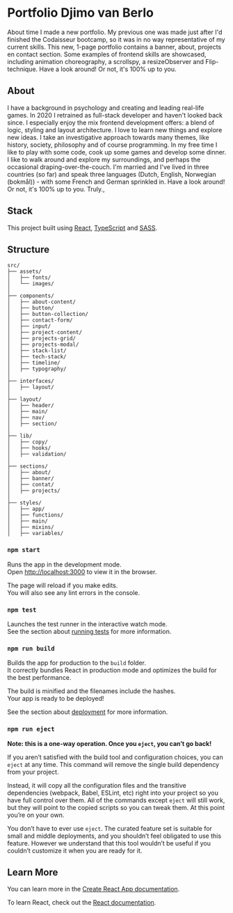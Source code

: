 # Portfolio Djimo van Berlo

About time I made a new portfolio. My previous one was made just after I'd finished the Codaisseur bootcamp, so it was in no way representative of my current skills. This new, 1-page portfolio contains a banner, about, projects en contact section. Some examples of frontend skills are showcased, including animation choreography, a scrollspy, a resizeObserver and Flip-technique. Have a look around! Or not, it's 100% up to you.

## About

I have a background in psychology and creating and leading real-life games. In 2020 I retrained as full-stack developer and haven't looked back since. I especially enjoy the mix frontend development offers: a blend of logic, styling and layout architecture. I love to learn new things and explore new ideas. I take an investigative approach towards many themes, like history, society, philosophy and of course programming. In my free time I like to play with some code, cook up some games and develop some dinner. I like to walk around and explore my surroundings, and perhaps the occasional draping-over-the-couch. I'm married and I've lived in three countries (so far) and speak three languages (Dutch, English, Norwegian (bokmål)) - with some French and German sprinkled in. Have a look around! Or not, it's 100% up to you. Truly.,

## Stack

This project built using [React](https://react.dev/), [TypeScript](https://www.typescriptlang.org/) and [SASS](https://sass-lang.com/).

## Structure

```
src/
├── assets/
│   ├── fonts/
│   └── images/
│
├── components/
│   ├── about-content/
│   ├── button/
│   ├── button-collection/
│   ├── contact-form/
│   ├── input/
│   ├── project-content/
│   ├── projects-grid/
│   ├── projects-modal/
│   ├── stack-list/
│   ├── tech-stack/
│   ├── timeline/
│   ├── typography/
│
├── interfaces/
│   ├── layout/
│
├── layout/
│   ├── header/
│   ├── main/
│   ├── nav/
│   ├── section/
│
├── lib/
│   ├── copy/
│   ├── hooks/
│   ├── validation/
│
├── sections/
│   ├── about/
│   ├── banner/
│   ├── contat/
│   ├── projects/
│
├── styles/
│   ├── app/
│   ├── functions/
│   ├── main/
│   ├── mixins/
│   ├── variables/
```

### `npm start`

Runs the app in the development mode.\
Open [http://localhost:3000](http://localhost:3000) to view it in the browser.

The page will reload if you make edits.\
You will also see any lint errors in the console.

### `npm test`

Launches the test runner in the interactive watch mode.\
See the section about [running tests](https://facebook.github.io/create-react-app/docs/running-tests) for more information.

### `npm run build`

Builds the app for production to the `build` folder.\
It correctly bundles React in production mode and optimizes the build for the best performance.

The build is minified and the filenames include the hashes.\
Your app is ready to be deployed!

See the section about [deployment](https://facebook.github.io/create-react-app/docs/deployment) for more information.

### `npm run eject`

**Note: this is a one-way operation. Once you `eject`, you can’t go back!**

If you aren’t satisfied with the build tool and configuration choices, you can `eject` at any time. This command will remove the single build dependency from your project.

Instead, it will copy all the configuration files and the transitive dependencies (webpack, Babel, ESLint, etc) right into your project so you have full control over them. All of the commands except `eject` will still work, but they will point to the copied scripts so you can tweak them. At this point you’re on your own.

You don’t have to ever use `eject`. The curated feature set is suitable for small and middle deployments, and you shouldn’t feel obligated to use this feature. However we understand that this tool wouldn’t be useful if you couldn’t customize it when you are ready for it.

## Learn More

You can learn more in the [Create React App documentation](https://facebook.github.io/create-react-app/docs/getting-started).

To learn React, check out the [React documentation](https://reactjs.org/).

